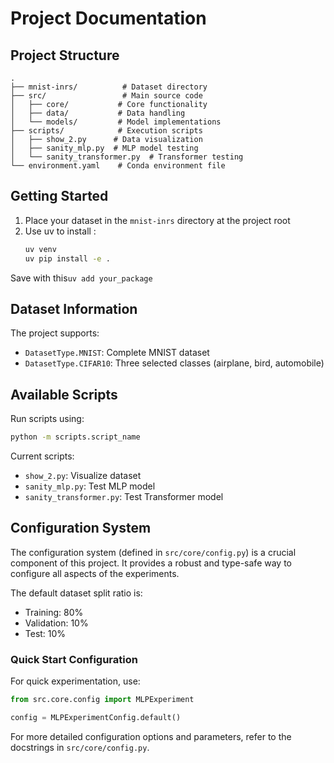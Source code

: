 # Project Documentation

## Project Structure

```
.
├── mnist-inrs/          # Dataset directory
├── src/                 # Main source code
│   ├── core/           # Core functionality
│   ├── data/           # Data handling
│   └── models/         # Model implementations
├── scripts/            # Execution scripts
│   ├── show_2.py      # Data visualization
│   ├── sanity_mlp.py  # MLP model testing
│   └── sanity_transformer.py  # Transformer testing
└── environment.yaml    # Conda environment file
```

## Getting Started

1. Place your dataset in the `mnist-inrs` directory at the project root
2. Use uv to install :
   ```bash
   uv venv
   uv pip install -e .
   ```

Save with this`uv add your_package`

## Dataset Information

The project supports:

- `DatasetType.MNIST`: Complete MNIST dataset
- `DatasetType.CIFAR10`: Three selected classes (airplane, bird, automobile)

## Available Scripts

Run scripts using:

```bash
python -m scripts.script_name
```

Current scripts:

- `show_2.py`: Visualize dataset
- `sanity_mlp.py`: Test MLP model
- `sanity_transformer.py`: Test Transformer model

## Configuration System

The configuration system (defined in `src/core/config.py`) is a crucial component of this project. It provides a robust and type-safe way to configure all aspects of the experiments.

The default dataset split ratio is:

- Training: 80%
- Validation: 10%
- Test: 10%

### Quick Start Configuration

For quick experimentation, use:

```python
from src.core.config import MLPExperiment

config = MLPExperimentConfig.default()
```

For more detailed configuration options and parameters, refer to the docstrings in `src/core/config.py`.

